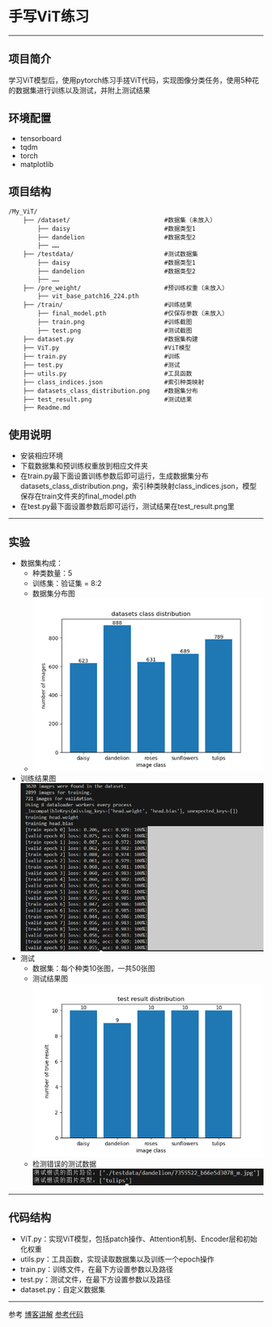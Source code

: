 # 手写ViT练习
---
## 项目简介
学习ViT模型后，使用pytorch练习手搓ViT代码，实现图像分类任务，使用5种花的数据集进行训练以及测试，并附上测试结果
## 环境配置
- tensorboard
- tqdm
- torch
- matplotlib
## 项目结构
```
/My_ViT/
    ├── /dataset/                          #数据集（未放入）
        ├── daisy                          #数据类型1
        ├── dandelion                      #数据类型2
        ├── ……     
    ├── /testdata/                         #测试数据集
        ├── daisy                          #数据类型1
        ├── dandelion                      #数据类型2
        ├── ……            
    ├── /pre_weight/                       #预训练权重（未放入）
        ├── vit_base_patch16_224.pth    
    ├── /train/                            #训练结果
        ├── final_model.pth                #仅保存参数（未放入）
        ├── train.png                      #训练截图
        ├── test.png                       #测试截图
    ├── dataset.py                         #数据集构建
    ├── ViT.py                             #ViT模型
    ├── train.py                           #训练
    ├── test.py                            #测试 
    ├── utils.py                           #工具函数
    ├── class_indices.json                 #索引种类映射
    ├── datasets_class_distribution.png    #数据集分布
    ├── test_result.png                    #测试结果
    ├── Readme.md
```
## 使用说明
- 安装相应环境
- 下载数据集和预训练权重放到相应文件夹
- 在train.py最下面设置训练参数后即可运行，生成数据集分布datasets_class_distribution.png，索引种类映射class_indices.json，模型保存在train文件夹的final_model.pth
- 在test.py最下面设置参数后即可运行，测试结果在test_result.png里

---
## 实验
- 数据集构成：
  - 种类数量：5
  - 训练集：验证集 = 8:2
  - 数据集分布图
  - ![数据分布图](./datasets_class_distribution.png)
- 训练结果图
![训练结果图](./train/train.PNG)
- 测试
  - 数据集：每个种类10张图，一共50张图
  - 测试结果图
![测试结果图](./test_result.png)
  - 检测错误的测试数据
![图测错误的测试数据](./train/test.PNG)

---
## 代码结构
- ViT.py：实现ViT模型，包括patch操作、Attention机制、Encoder层和初始化权重
- utils.py：工具函数，实现读取数据集以及训练一个epoch操作
- train.py：训练文件，在最下方设置参数以及路径
- test.py：测试文件，在最下方设置参数以及路径
- dataset.py：自定义数据集

---
参考
[博客讲解](https://blog.csdn.net/qq_37541097/article/details/118242600)
[参考代码](https://github.com/WZMIAOMIAO/deep-learning-for-image-processing/tree/master/pytorch_classification/vision_transformer)